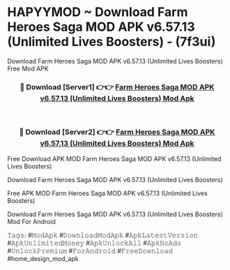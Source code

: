 # HAPYYMOD ~ Download Farm Heroes Saga MOD APK v6.57.13 (Unlimited Lives Boosters) - (7f3ui)
Download Farm Heroes Saga MOD APK v6.57.13 (Unlimited Lives Boosters) Free Mod APK

<div align="center">
<h3>🔴 Download [Server1] 👉👉 <a href="https://apk-comot.site?title=Farm_Heroes_Saga_MOD_APK_v6.57.13_(Unlimited_Lives_Boosters)">Farm Heroes Saga MOD APK v6.57.13 (Unlimited Lives Boosters) Mod Apk</a></h3><br>

<h3>🔴 Download [Server2] 👉👉 <a href="https://apk-comot.site?title=Farm_Heroes_Saga_MOD_APK_v6.57.13_(Unlimited_Lives_Boosters)">Farm Heroes Saga MOD APK v6.57.13 (Unlimited Lives Boosters) Mod Apk</a></h3>
</div>


Free Download APK MOD Farm Heroes Saga MOD APK v6.57.13 (Unlimited Lives Boosters)

Download Farm Heroes Saga MOD APK v6.57.13 (Unlimited Lives Boosters) 

Free APK MOD Farm Heroes Saga MOD APK v6.57.13 (Unlimited Lives Boosters) 

Download Farm Heroes Saga MOD APK v6.57.13 (Unlimited Lives Boosters) Mod For Android

𝚃𝚊𝚐𝚜: #𝙼𝚘𝚍𝙰𝚙𝚔 #𝙳𝚘𝚠𝚗𝚕𝚘𝚊𝚍𝙼𝚘𝚍𝙰𝚙𝚔 #𝙰𝚙𝚔𝙻𝚊𝚝𝚎𝚜𝚝𝚅𝚎𝚛𝚜𝚒𝚘𝚗 #𝙰𝚙𝚔𝚄𝚗𝚕𝚒𝚖𝚒𝚝𝚎𝚍𝙼𝚘𝚗𝚎𝚢 #𝙰𝚙𝚔𝚄𝚗𝚕𝚘𝚌𝚔𝙰𝚕𝚕 #𝙰𝚙𝚔𝙽𝚘𝙰𝚍𝚜 #𝚄𝚗𝚕𝚘𝚌𝚔𝙿𝚛𝚎𝚖𝚒𝚞𝚖 #𝙵𝚘𝚛𝙰𝚗𝚍𝚛𝚘𝚒𝚍 #𝙵𝚛𝚎𝚎𝙳𝚘𝚠𝚗𝚕𝚘𝚊𝚍 #home_design_mod_apk